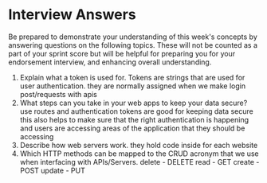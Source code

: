 # Interview Answers
Be prepared to demonstrate your understanding of this week's concepts by answering questions on the following topics. These will not be counted as a part of your sprint score but will be helpful for preparing you for your endorsement interview, and enhancing overall understanding.


1. Explain what a token is used for.
Tokens are strings that are used for user authentication. they are normally assigned when we make login post/requests with apis
2. What steps can you take in your web apps to keep your data secure?
use routes and authentication tokens are good for keeping data secure this also helps to make sure that the right authentication is happening and users are accessing areas of the application that they should be accessing
3. Describe how web servers work.
they hold code inside for each website
4. Which HTTP methods can be mapped to the CRUD acronym that we use when interfacing with APIs/Servers.
delete - DELETE
read - GET
create - POST
update - PUT